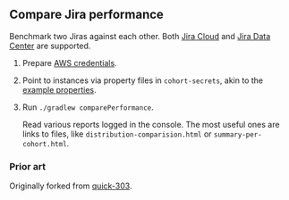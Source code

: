 ## Compare Jira performance

Benchmark two Jiras against each other. Both [Jira Cloud] and [Jira Data Center] are supported.

1. Prepare [AWS credentials].
2. Point to instances via property files in `cohort-secrets`, akin to the [example properties].
3. Run `./gradlew comparePerformance`.

    Read various reports logged in the console. The most useful ones are links to files,
    like `distribution-comparision.html` or `summary-per-cohort.html`.

[Jira Cloud]: docs/SET-UP-CLOUD.md
[Jira Data Center]: docs/PROVISION-DC.md
[AWS credentials]: docs/AWS-CREDENTIALS.md
[example properties]: cohort-secrets/example.properties

### Prior art
Originally forked from [quick-303](https://github.com/atlassian/quick-303).
